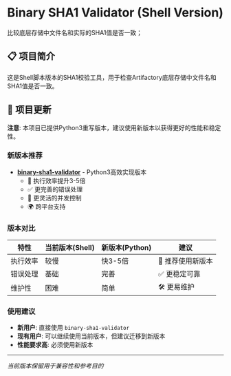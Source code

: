 # Binary SHA1 Validator (Shell Version)

比较底层存储中文件名和实际的SHA1值是否一致；

## 📋 项目简介

这是Shell脚本版本的SHA1校验工具，用于检查Artifactory底层存储中文件名和SHA1值是否一致。

## 🔄 项目更新

**注意**: 本项目已提供Python3重写版本，建议使用新版本以获得更好的性能和稳定性。

### 新版本推荐
- **[binary-sha1-validator](../binary-sha1-validator)** - Python3高效实现版本
  - 🚀 执行效率提升3-5倍
  - ✅ 更完善的错误处理
  - 🔧 更灵活的并发控制
  - 🌍 跨平台支持

### 版本对比
| 特性 | 当前版本(Shell) | 新版本(Python) | 建议 |
|------|------------------|-----------------|------|
| 执行效率 | 较慢 | 快3-5倍 | 🎯 推荐使用新版本 |
| 错误处理 | 基础 | 完善 | ✅ 更稳定可靠 |
| 维护性 | 困难 | 简单 | 🛠️ 更易维护 |

### 使用建议
- **新用户**: 直接使用 `binary-sha1-validator`
- **现有用户**: 可以继续使用当前版本，但建议迁移到新版本
- **性能要求高**: 必须使用新版本

---

*当前版本保留用于兼容性和参考目的*
